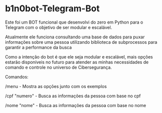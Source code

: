 # b1n0bot-Telegram-Bot

Este foi um BOT funcional que desenvolvi do zero em Python para o Telegram com o objetivo de ser modular e escalável.

Atualmente ele funciona consultando uma base de dados para puxar informações sobre uma pessoa utilizando biblioteca de subprocessos para garantir a performance da busca

Como a intenção do bot é que ele seja modular e escalável, mais opções estarão disponíveis no futuro para atender as minhas necessidades de comando e controle no universo de Cibersegurança.


Comandos:

/menu - Mostra as opções  junto com os exemplos

/cpf "numero" - Busca as informações da pessoa com base no cpf

/nome "nome" - Busca as informações da pessoa com base no nome
